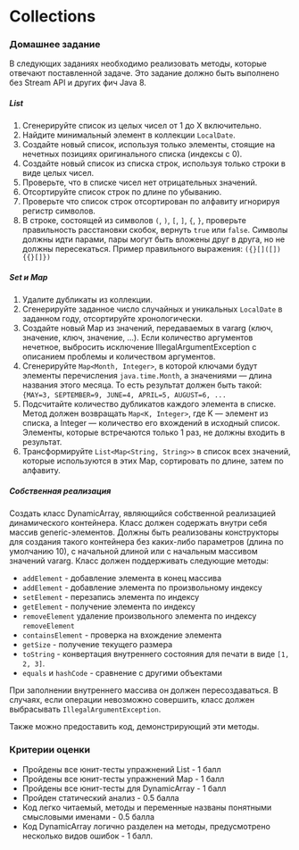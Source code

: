 # Collections

### Домашнее задание

В следующих заданиях необходимо реализовать методы, которые отвечают поставленной задаче. Это задание должно быть
выполнено без Stream API и других фич Java 8.

##### List

1. Сгенерируйте список из целых чисел от 1 до Х включительно.
1. Найдите минимальный элемент в коллекции `LocalDate`.
1. Создайте новый список, используя только элементы, стоящие на нечетных позициях оригинального списка (индексы с 0).
1. Создайте новый список из списка строк, используя только строки в виде целых чисел.
1. Проверьте, что в списке чисел нет отрицательных значений.
1. Отсортируйте список строк по длине по убыванию.
1. Проверьте что список строк отсортирован по алфавиту игнорируя регистр символов.
1. В строке, состоящей из символов `(`, `)`, `[`, `]`, `{`, `}`, проверьте правильность расстановки скобок,
   вернуть `true` или `false`. Символы должны идти парами, пары могут быть вложены друг в друга, но не должны
   пересекаться. Пример правильного выражения: `({}[]([]){{}[]})`

##### Set и Map

1. Удалите дубликаты из коллекции.
1. Сгенерируйте заданное число случайных и уникальных `LocalDate` в заданном году, отсортируйте хронологически.
1. Создайте новый Map из значений, передаваемых в vararg (ключ, значение, ключ, значение, ...). Если количество
   аргументов нечетное, выбросить исключение IllegalArgumentException с описанием проблемы и количеством аргументов.
1. Сгенерируйте `Map<Month, Integer>`, в которой ключами будут элементы перечисления `java.time.Month`, а значениями —
   длина названия этого месяца. То есть результат должен быть такой:
   `{MAY=3, SEPTEMBER=9, JUNE=4, APRIL=5, AUGUST=6, ...`
1. Подсчитайте количество дубликатов каждого элемента в списке. Метод должен возвращать `Map<K, Integer>`, где K —
   элемент из списка, а Integer — количество его вхождений в исходный список. Элементы, которые встречаются только 1
   раз, не должны входить в результат.
1. Трансформируйте `List<Map<String, String>>` в список всех значений, которые используются в этих Map, сортировать по
   длине, затем по алфавиту.

##### Собственная реализация

Создать класс DynamicArray, являющийся собственной реализацией динамического контейнера. Класс должен содержать внутри
себя массив generic-элементов. Должны быть реализованы конструкторы для создания такого контейнера без каких-либо
параметров (длина по умолчанию 10), с начальной длиной или с начальным массивом значений vararg. Класс должен
поддерживать следующие методы:

- `addElement` - добавление элемента в конец массива
- `addElement` - добавление элемента по произвольному индексу
- `setElement` - перезапись элемента по индексу
- `getElement` - получение элемента по индексу
- `removeElement` удаление произвольного элемента по индексу `removeElement`
- `containsElement` - проверка на вхождение элемента
- `getSize` - получение текущего размера
- `toString` - конвертация внутреннего состояния для печати в виде `[1, 2, 3]`.
- `equals` и `hashCode` - сравнение с другими объектами

При заполнении внутреннего массива он должен пересоздаваться. В случаях, если операции невозможно совершить, класс
должен выбрасывать `IllegalArgumentException`.

Также можно предоставить код, демонстрирующий эти методы.

### Критерии оценки

- Пройдены все юнит-тесты упражнений List - 1 балл
- Пройдены все юнит-тесты упражнений Map - 1 балл
- Пройдены все юнит-тесты для DynamicArray - 1 балл
- Пройден статический анализ - 0.5 балла
- Код легко читаемый, методы и переменные названы понятными смысловыми именами - 0.5 балла
- Код DynamicArray логично разделен на методы, предусмотрено несколько видов ошибок - 1 балл.